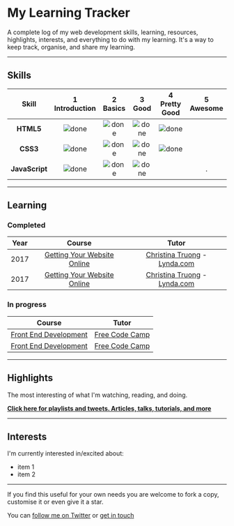 # My Learning Tracker

A complete log of my web development skills, learning, resources, highlights, interests, and everything to do with my learning. It's a way to keep track, organise, and share my learning.

----

## Skills

[done]: https://user-images.githubusercontent.com/29199184/32275438-8385f5c0-bf0b-11e7-9406-42265f71e2bd.png

|Skill| 1<br>Introduction | 2<br>Basics | 3<br>Good | 4<br>Pretty Good | 5<br>Awesome |
|:--------:|:---:|:---:|:---:|:---:|:---:|
|**HTML5**| ![done][done] | ![done][done] | ![done][done] | ![done][done] | |
|**CSS3**| ![done][done] | ![done][done] | ![done][done] | ![done][done] | |
|**JavaScript**| ![done][done] | ![done][done] | ![done][done] |  | . |


---

## Learning

### Completed

|Year|Course|Tutor|
|:---:|:---:|:---:|
|2017|[Getting Your Website Online](https://www.lynda.com/Web-Development-tutorials/Getting-Your-Website-Online/609031-2.html)|[Christina Truong](https://twitter.com/christinatruong) - [Lynda.com](https://www.lynda.com/)|
|2017|[Getting Your Website Online](https://www.lynda.com/Web-Development-tutorials/Getting-Your-Website-Online/609031-2.html)|[Christina Truong](https://twitter.com/christinatruong) - [Lynda.com](https://www.lynda.com/)|

### In progress

|Course|Tutor|
|:---:|:---:|
|[Front End Development](https://www.freecodecamp.org/syknapse)|[Free Code Camp](https://www.freecodecamp.org)|
|[Front End Development](https://www.freecodecamp.org/syknapse)|[Free Code Camp](https://www.freecodecamp.org)|


---

## Highlights

The most interesting of what I'm watching, reading, and doing.

[**Click here for playlists and tweets. Articles, talks, tutorials, and more**](#)

---

## Interests

I'm currently interested in/excited about:

+ item 1
+ item 2



-----

If you find this useful for your own needs you are welcome to fork a copy, customise it or even give it a star. 

You can [follow me on Twitter](https://twitter.com/Syknapse) or [get in touch](https://syknapse.github.io/Syk-Houdeib/#contact)


